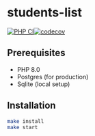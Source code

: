 # students-list

[![PHP CI](https://github.com/fey/student-list/actions/workflows/master.yml/badge.svg)](https://github.com/fey/student-list/actions/workflows/master.yml)[![codecov](https://codecov.io/gh/fey/student-list/branch/master/graph/badge.svg?token=74XY2EABSP)](https://codecov.io/gh/fey/student-list)

## Prerequisites

* PHP 8.0
* Postgres (for production)
* Sqlite (local setup)

## Installation

```sh
make install
make start
```
